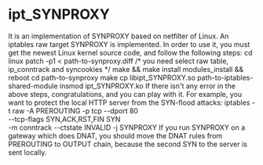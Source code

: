 # ipt_SYNPROXY

It is an implementation of SYNPROXY based on netfilter of Linux. An iptables raw
target SYNPROXY is implemented. In order to use it, you must get the newest
Linux kernel source code, and follow the following steps:
	cd linux
	patch -p1 < path-to-synproxy.diff
	/* you need select raw table, ip_conntrack and syncookies */
	make && make install modules_install && reboot
	cd path-to-synproxy
	make
	cp libipt_SYNPROXY.so path-to-iptables-shared-module
	insmod ipt_SYNPROXY.ko
If there isn't any error in the above steps, congratulations, and you can play
with it. For example, you want to protect the local HTTP server from the
SYN-flood attacks:
	iptables -t raw -A PREROUTING -p tcp --dport 80 \
		--tcp-flags SYN,ACK,RST,FIN SYN \
		-m conntrack --ctstate INVALID -j SYNPROXY
If you run SYNPROXY on a gateway which does DNAT, you should move the DNAT rules
from PREROUTING to OUTPUT chain, because the second SYN to the server is sent
locally.
